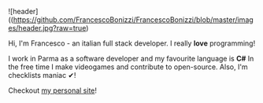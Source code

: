 ![header]((https://github.com/FrancescoBonizzi/FrancescoBonizzi/blob/master/images/header.jpg?raw=true)

Hi, I'm Francesco - an italian full stack developer. I really **love** programming!

I work in Parma as a software developer and my favourite language is **C#** In the free time I make videogames and contribute to open-source. Also, I'm checklists maniac ✔!

Checkout [my personal site](https://www.fbonizzi.it)! 
